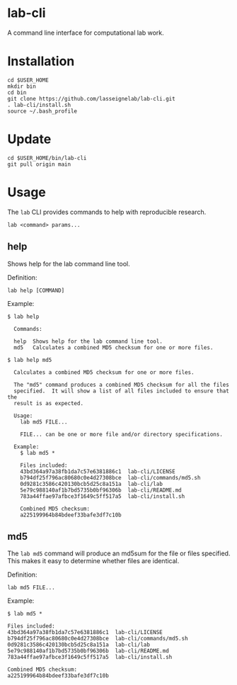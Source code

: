 # lab-cli
A command line interface for computational lab work.

# Installation
```
cd $USER_HOME
mkdir bin
cd bin
git clone https://github.com/lasseignelab/lab-cli.git
. lab-cli/install.sh
source ~/.bash_profile
```
# Update
```
cd $USER_HOME/bin/lab-cli
git pull origin main
```
# Usage
The `lab` CLI provides commands to help with reproducible research.
```
lab <command> params...
```

## help
Shows help for the lab command line tool.

Definition:
```
lab help [COMMAND]
```
Example:
```
$ lab help

  Commands:

  help  Shows help for the lab command line tool.
  md5   Calculates a combined MD5 checksum for one or more files.

$ lab help md5

  Calculates a combined MD5 checksum for one or more files.

  The "md5" command produces a combined MD5 checksum for all the files
  specified.  It will show a list of all files included to ensure that the
  result is as expected.

  Usage:
    lab md5 FILE...

    FILE... can be one or more file and/or directory specifications.

  Example:
    $ lab md5 *

    Files included:
    43bd364a97a38fb1da7c57e6381886c1  lab-cli/LICENSE
    b794df25f796ac80680c0e4d27308bce  lab-cli/commands/md5.sh
    0d9281c3586c420130bcb5d25c8a151a  lab-cli/lab
    5e79c988140af1b7bd5735b0bf96306b  lab-cli/README.md
    783a44ffae97afbce3f1649c5ff517a5  lab-cli/install.sh

    Combined MD5 checksum:
    a225199964b84bdeef33bafe3df7c10b
```

## md5
The `lab md5` command will produce an md5sum for the file or files specified.
This makes it easy to determine whether files are identical.

Definition:
```
lab md5 FILE...
```
Example:
```
$ lab md5 *

Files included:
43bd364a97a38fb1da7c57e6381886c1  lab-cli/LICENSE
b794df25f796ac80680c0e4d27308bce  lab-cli/commands/md5.sh
0d9281c3586c420130bcb5d25c8a151a  lab-cli/lab
5e79c988140af1b7bd5735b0bf96306b  lab-cli/README.md
783a44ffae97afbce3f1649c5ff517a5  lab-cli/install.sh

Combined MD5 checksum:
a225199964b84bdeef33bafe3df7c10b
```
